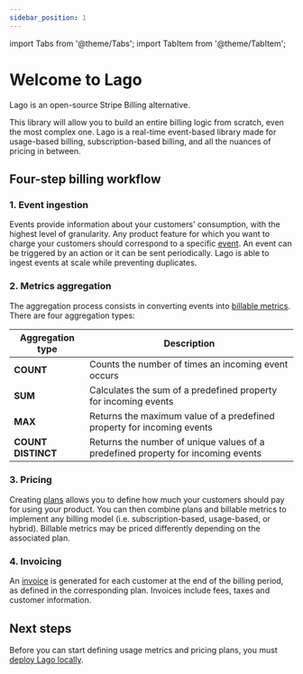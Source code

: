 ```yaml
---
sidebar_position: 1
---
```


import Tabs from '@theme/Tabs';
import TabItem from '@theme/TabItem';


# Welcome to Lago
Lago is an open-source Stripe Billing alternative.

This library will allow you to build an entire billing logic from scratch, even the most complex one. Lago is a real-time event-based library made for usage-based billing, subscription-based billing, and all the nuances of pricing in between.

## Four-step billing workflow

### 1. Event ingestion
Events provide information about your customers' consumption, with the highest level of granularity. Any product feature for which you want to charge your customers should correspond to a specific [event](https://doc.getlago.com/docs/guide/ingesting-events). An event can be triggered by an action or it can be sent periodically. Lago is able to ingest events at scale while preventing duplicates.

### 2. Metrics aggregation
The aggregation process consists in converting events into [billable metrics](https://doc.getlago.com/docs/guide/billable-metrics/overview). There are four aggregation types:

| Aggregation type   | Description                                                                      |
| ------------------ | -------------------------------------------------------------------------------- |
| **COUNT**          | Counts the number of times an incoming event occurs                              |
| **SUM**            | Calculates the sum of a predefined property for incoming events                  |
| **MAX**            | Returns the maximum value of a predefined property for incoming events           |
| **COUNT DISTINCT** | Returns the number of unique values of a predefined property for incoming events |

### 3. Pricing
Creating [plans](https://doc.getlago.com/docs/guide/plans/overview) allows you to define how much your customers should pay for using your product. You can then combine plans and billable metrics to implement any billing model (i.e. subscription-based, usage-based, or hybrid). Billable metrics may be priced differently depending on the associated plan.

### 4. Invoicing
An [invoice](https://doc.getlago.com/docs/guide/invoicing/overview) is generated for each customer at the end of the billing period, as defined in the corresponding plan. Invoices include fees, taxes and customer information.

## Next steps
Before you can start defining usage metrics and pricing plans, you must [deploy Lago locally](https://doc.getlago.com/docs/guide/self-hosting/docker).